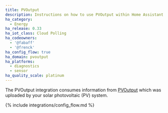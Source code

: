 ```yaml
---
title: PVOutput
description: Instructions on how to use PVOutput within Home Assistant.
ha_category:
  - Energy
ha_release: 0.33
ha_iot_class: Cloud Polling
ha_codeowners:
  - '@fabaff'
  - '@frenck'
ha_config_flow: true
ha_domain: pvoutput
ha_platforms:
  - diagnostics
  - sensor
ha_quality_scale: platinum
---
```


The PVOutput integration consumes information from [PVOutput](https://pvoutput.org/) which was uploaded by your solar photovoltaic (PV) system.

{% include integrations/config_flow.md %}
